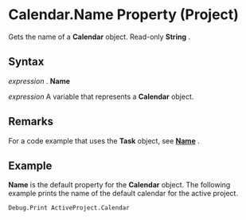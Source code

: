 
# Calendar.Name Property (Project)

Gets the name of a  **Calendar** object. Read-only **String** .


## Syntax

 _expression_ . **Name**

 _expression_ A variable that represents a **Calendar** object.


## Remarks

For a code example that uses the  **Task** object, see **[Name](2df034b0-13bc-f912-abbc-6b97b8c8d5ed.md)** .


## Example

 **Name** is the default property for the **Calendar** object. The following example prints the name of the default calendar for the active project.


```
Debug.Print ActiveProject.Calendar
```

